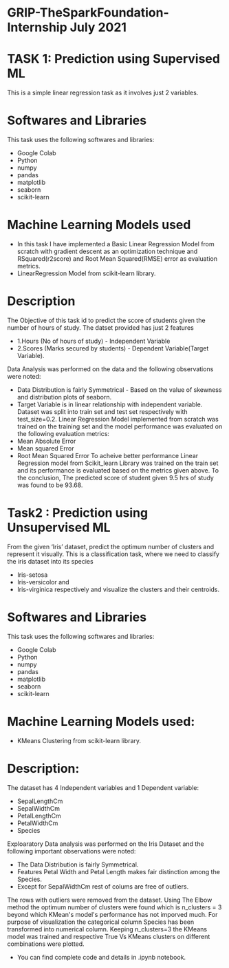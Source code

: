# GRIP-TheSparkFoundation-Internship July 2021
# TASK 1: Prediction using Supervised ML
This is a simple linear regression task as it involves just 2 variables.

# Softwares and Libraries

This task uses the following softwares and libraries:
* Google Colab
* Python
* numpy
* pandas
* matplotlib
* seaborn
* scikit-learn

# Machine Learning Models used

* In this task I have implemented a Basic Linear Regression Model from scratch with gradient descent as an optimization technique and RSquared(r2score)  and Root Mean Squared(RMSE) error as evaluation metrics.
* LinearRegression Model from scikit-learn library.

# Description
The Objective of this task id to predict the score of students given the number of hours of study.
The datset provided has just 2 features 
* 1.Hours (No of hours of study) - Independent Variable
* 2.Scores (Marks secured by students) - Dependent Variable(Target Variable).

Data Analysis was performed on the data and the following observations were noted:
* Data Distribution is fairly Symmetrical - Based on the value of skewness and distribution plots of seaborn.
* Target Variable is in linear relationship with independent variable.
Dataset was split into train set and test set respectively with test_size=0.2.
Linear Regression Model implemented from scratch was trained on the training set and the model performance was evaluated on the following evaluation metrics:
* Mean Absolute Error
* Mean squared Error
* Root Mean Squared Error
To acheive better performance Linear Regression model from Scikit_learn Library was trained on the train set and its performance is evaluated based on the metrics given above.
To the conclusion, The predicted score of student given 9.5 hrs of study was found to be 93.68.

# Task2 : Prediction using Unsupervised ML
From the given ‘Iris’ dataset, predict the optimum number of clusters and represent it visually.
This is a classification task, where we need to classify the iris dataset into its species
* Iris-setosa
* Iris-versicolor and
* Iris-virginica 
respectively and visualize the clusters and their centroids.

# Softwares and Libraries
This task uses the following softwares and libraries:
* Google Colab
* Python
* numpy
* pandas
* matplotlib
* seaborn
* scikit-learn

# Machine Learning Models used:
* KMeans Clustering from scikit-learn library.

# Description:
The dataset has 4 Independent variables and 1 Dependent variable:
* SepalLengthCm
* SepalWidthCm
* PetalLengthCm
* PetalWidthCm 
* Species   

Exploaratory Data analysis was performed on the Iris Dataset and the following important observations were noted:
* The Data Distribution is fairly Symmetrical.
* Features Petal Width and Petal Length makes fair distinction among the Species.
* Except for SepalWidthCm rest of colums are free of outliers.

The rows with outliers were removed from the dataset.
Using The Elbow method the optimum number of clusters were found which is n_clusters = 3 beyond which KMean's model's performance has not imporved much.
For purpose of visualization the categorical column Species has been transformed into numerical column.
Keeping n_clusters=3 the KMeans model was trained and respective True Vs KMeans clusters on different combinations were plotted.

- You can find complete code and details in .ipynb notebook.
